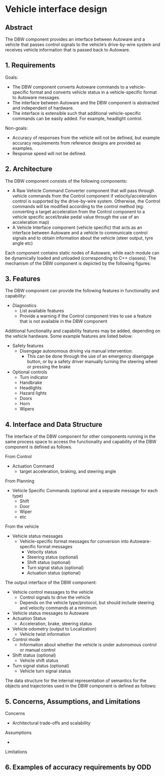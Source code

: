 # Vehicle interface design

## Abstract

The DBW component provides an interface between Autoware and a vehicle that passes control signals to the vehicle’s drive-by-wire system and receives vehicle information that is passed back to Autoware.

## 1. Requirements

Goals:

- The DBW component converts Autoware commands to a vehicle-specific format and converts vehicle status in a vehicle-specific format to Autoware messages.
- The interface between Autoware and the DBW component is abstracted and independent of hardware.
- The interface is extensible such that additional vehicle-specific commands can be easily added. For example, headlight control.

Non-goals:

- Accuracy of responses from the vehicle will not be defined, but example accuracy requirements from reference designs are provided as examples.
- Response speed will not be defined.

## 2. Architecture

The DBW component consists of the following components:

- A Raw Vehicle Command Converter component that will pass through vehicle commands from the Control component if velocity/acceleration control is supported by the drive-by-wire system. Otherwise, the Control commands will be modified according to the control method (eg: converting a target acceleration from the Control component to a vehicle specific accel/brake pedal value through the use of an acceleration map)
- A Vehicle Interface component (vehicle specific) that acts as an interface between Autoware and a vehicle to communicate control signals and to obtain information about the vehicle (steer output, tyre angle etc)

Each component contains static nodes of Autoware, while each module can be dynamically loaded and unloaded (corresponding to C++ classes). The mechanism of the DBW component is depicted by the following figures:

<!-- insert vehicle component architecture diagram here 
![alt_text](images/image1.png "image_tooltip")
-->

<!-- insert vehicle component overview diagram here 
![alt_text](images/image1.png "image_tooltip")
-->

## 3. Features

The DBW component can provide the following features in functionality and capability:

- Diagnostics
  - List available features
  - Provide a warning if the Control component tries to use a feature that is not available in the DBW component

Additional functionality and capability features may be added, depending on the vehicle hardware. Some example features are listed below:

- Safety features
  - Disengage autonomous driving via manual intervention. 
    - This can be done through the use of an emergency disengage button, or by a safety driver manually turning the steering wheel or pressing the brake
- Optional controls
  - Turn indicator
  - Handbrake
  - Headlights
  - Hazard lights
  - Doors
  - Horn
  - Wipers

## 4. Interface and Data Structure

The interface of the DBW component for other components running in the same process space to access the functionality and capability of the DBW component is defined as follows.

From Control

- Actuation Command
  - target acceleration, braking, and steering angle

From Planning

- Vehicle Specific Commands (optional and a separate message for each type)
  - Shift
  - Door
  - Wiper
  - etc

From the vehicle

- Vehicle status messages
  - Vehicle-specific format messages for conversion into Autoware-specific format messages
    - Velocity status
    - Steering status (optional)
    - Shift status (optional)
    - Turn signal status (optional)
    - Actuation status (optional)

The output interface of the DBW component:

- Vehicle control messages to the vehicle
  - Control signals to drive the vehicle
  - Depends on the vehicle type/protocol, but should include steering and velocity commands at a minimum
- Vehicle status messages to Autoware
- Actuation Status
  - Acceleration, brake, steering status
- Vehicle odometry (output to Localization)
  - Vehicle twist information
- Control mode
  - Information about whether the vehicle is under autonomous control or manual control 
- Shift status (optional)
  - Vehicle shift status
- Turn signal status (optional)
  - Vehicle turn signal status

The data structure for the internal representation of semantics for the objects and trajectories used in the DBW component is defined as follows:

## 5. Concerns, Assumptions, and Limitations

Concerns

- Architectural trade-offs and scalability

Assumptions

-

Limitations

## 6. Examples of accuracy requirements by ODD
